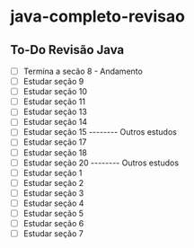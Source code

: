 # java-completo-revisao

## To-Do Revisão Java

- [ ] Termina a secão 8 - Andamento
- [ ] Estudar seção 9
- [ ] Estudar seção 10
- [ ] Estudar seção 11
- [ ] Estudar seção 13
- [ ] Estudar seção 14
- [ ] Estudar seção 15
-------- Outros estudos
- [ ] Estudar seção 17
- [ ] Estudar seção 18
- [ ] Estudar seção 20
-------- Outros estudos
- [ ] Estudar seção 1
- [ ] Estudar seção 2
- [ ] Estudar seção 3
- [ ] Estudar seção 4
- [ ] Estudar seção 5
- [ ] Estudar seção 6
- [ ] Estudar seção 7
